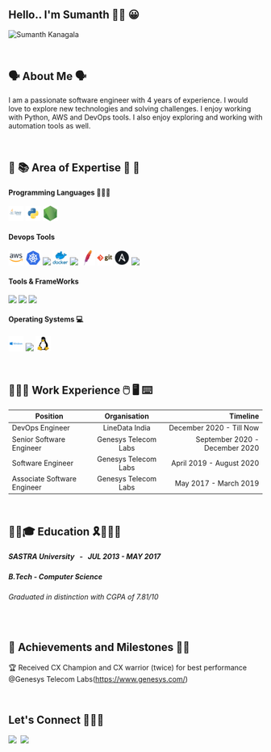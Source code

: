 ## Hello.. I'm Sumanth 👋🏼 😀
<img src="https://github.com/sumanth979/sumanth979/blob/master/sumanth.png" alt="Sumanth Kanagala">
<p>&nbsp;</p>

## 🗣 About Me 🗣
I am a passionate software engineer with 4 years of experience. I would love to explore new technologies and solving challenges. I enjoy working with Python, AWS and DevOps tools. I also enjoy exploring and working with automation tools as well.

<p>&nbsp;</p>

## 📖 📚 Area of Expertise 📕 📗

#### Programming Languages 👨🏼‍💻
<code><img height="30" src="https://raw.githubusercontent.com/github/explore/80688e429a7d4ef2fca1e82350fe8e3517d3494d/topics/java/java.png"></code>
<code><img height="30" src="https://raw.githubusercontent.com/github/explore/80688e429a7d4ef2fca1e82350fe8e3517d3494d/topics/python/python.png"></code>
<code><img height="30" src="https://raw.githubusercontent.com/github/explore/80688e429a7d4ef2fca1e82350fe8e3517d3494d/topics/nodejs/nodejs.png"></code>

#### Devops Tools
<code><img height="30" src="https://raw.githubusercontent.com/github/explore/80688e429a7d4ef2fca1e82350fe8e3517d3494d/topics/aws/aws.png"></code>
<code><img height="30" src="https://raw.githubusercontent.com/github/explore/80688e429a7d4ef2fca1e82350fe8e3517d3494d/topics/kubernetes/kubernetes.png"></code>
<code><img height="30" src="https://github.com/sumanth979/sumanth979/blob/master/terraforms.png"></code>
<code><img height="30" src="https://raw.githubusercontent.com/github/explore/80688e429a7d4ef2fca1e82350fe8e3517d3494d/topics/docker/docker.png"></code>
<code><img height="30" src="https://github.com/sumanth979/sumanth979/blob/master/jenkins.png"></code>
<code><img height="30" src="https://raw.githubusercontent.com/github/explore/80688e429a7d4ef2fca1e82350fe8e3517d3494d/topics/maven/maven.png"></code>
<code><img height="30" src="https://raw.githubusercontent.com/github/explore/80688e429a7d4ef2fca1e82350fe8e3517d3494d/topics/git/git.png"></code>
<code><img height="30" src="https://raw.githubusercontent.com/github/explore/80688e429a7d4ef2fca1e82350fe8e3517d3494d/topics/ansible/ansible.png"></code>
<code><img height="30" src="https://raw.githubusercontent.com/github/explore/80688e429a7d4ef2fca1e82350fe8e3517d3494d/topics/harness/harness.png"></code>

#### Tools & FrameWorks
<code><img height="30" src="https://github.com/sumanth979/sumanth979/blob/master/selenium.jpeg"></code>
<code><img height="30" src="https://github.com/sumanth979/sumanth979/blob/master/jmeter.jpeg"></code>
<code><img height="30" src="https://github.com/sumanth979/sumanth979/blob/master/spring.png"></code>

#### Operating Systems :computer:
<code><img height="30" src="https://raw.githubusercontent.com/github/explore/80688e429a7d4ef2fca1e82350fe8e3517d3494d/topics/windows/windows.png"></code>
<code><img height="30" src="https://github.com/sumanth979/sumanth979/blob/master/mac.jpg"></code>
<code><img height="30" src="https://raw.githubusercontent.com/github/explore/80688e429a7d4ef2fca1e82350fe8e3517d3494d/topics/linux/linux.png"></code>

<p>&nbsp;</p>

## 👨🏻‍💼 Work Experience 🖱️ 🖥️ ⌨️
|            Position           |       Organisation      |           Timeline              |
| ------------------------------|:-----------------------:| -------------------------------:|
| DevOps Engineer               |  LineData India         |  December 2020 - Till Now       |
| Senior Software Engineer      |  Genesys Telecom Labs   |  September 2020 - December 2020 |
| Software Engineer             |  Genesys Telecom Labs   |  April 2019 - August 2020       |
| Associate Software Engineer   |  Genesys Telecom Labs   |  May 2017 - March 2019          |

<p>&nbsp;</p>

## 👨‍🏫🎓 Education 🎗👨🏻‍🎓
<h5> SASTRA University  &nbsp; - &nbsp; JUL 2013 - MAY 2017</h5>
<h5> B.Tech - Computer Science</h5>
<h6> Graduated in distinction with CGPA of 7.81/10</h6>

<p>&nbsp;</p>

## 👑 Achievements and Milestones 🤴🏻

:trophy: Received CX Champion and CX warrior (twice) for best performance @Genesys Telecom Labs(https://www.genesys.com/)


<p>&nbsp;</p>

## Let's Connect :people_holding_hands:
<p align='left'>
<a href="https://www.linkedin.com/in/sumanthkanagala/"><img height="100" src="https://github.com/sumanth979/sumanth979/blob/master/LinkedIn.png"></a>&nbsp;
<a href="mailto: kanagala.sumanth@gmail.com"><img height="100" src="https://github.com/sumanth979/sumanth979/blob/master/gmail.png"></a></p>
<p>&nbsp;</p>
